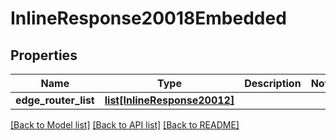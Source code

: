 # InlineResponse20018Embedded

## Properties
Name | Type | Description | Notes
------------ | ------------- | ------------- | -------------
**edge_router_list** | [**list[InlineResponse20012]**](InlineResponse20012.md) |  | 

[[Back to Model list]](../README.md#documentation-for-models) [[Back to API list]](../README.md#documentation-for-api-endpoints) [[Back to README]](../README.md)


